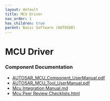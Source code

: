 ```yaml
---
layout: default
title: MCU Driver
nav_order: 1
has_children: true
parent: Basic Software (AUTOSAR)
---
```

# MCU Driver
### Component Documentation

- [AUTOSAR_MCU_Component_UserManual.pdf](doc/AUTOSAR_MCU_Component_UserManual.pdf)
- [AUTOSAR_MCU_Tool_UserManual.pdf](doc/AUTOSAR_MCU_Tool_UserManual.pdf)
- [Mcu Integration Manual.md](doc/Mcu%20Integration%20Manual.md)
- [Mcu Peer Review Checklists.html](doc/Mcu%20Peer%20Review%20Checklists.html)

